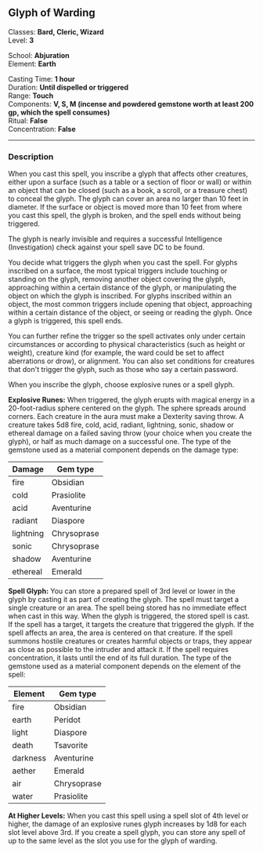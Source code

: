 ## Glyph of Warding

Classes: **Bard, Cleric, Wizard**  
Level: **3**  

School: **Abjuration**  
Element: **Earth**  

Casting Time: **1 hour**  
Duration: **Until dispelled or triggered**  
Range: **Touch**  
Components: **V, S, M (incense and powdered gemstone worth at least 200 gp, which the spell consumes)**  
Ritual: **False**  
Concentration: **False**  

------

### Description

When you cast this spell, you inscribe a glyph that affects other creatures, either upon a surface (such as a table or a section of floor or wall) or within an object that can be closed (such as a book, a scroll, or a treasure chest) to conceal the glyph. The glyph can cover an area no larger than 10 feet in diameter. If the surface or object is moved more than 10 feet from where you cast this spell, the glyph is broken, and the spell ends without being triggered.

The glyph is nearly invisible and requires a successful Intelligence (Investigation) check against your spell save DC to be found.

You decide what triggers the glyph when you cast the spell. For glyphs inscribed on a surface, the most typical triggers include touching or standing on the glyph, removing another object covering the glyph, approaching within a certain distance of the glyph, or manipulating the object on which the glyph is inscribed. For glyphs inscribed within an object, the most common triggers include opening that object, approaching within a certain distance of the object, or seeing or reading the glyph. Once a glyph is triggered, this spell ends.

You can further refine the trigger so the spell activates only under certain circumstances or according to physical characteristics (such as height or weight), creature kind (for example, the ward could be set to affect aberrations or drow), or alignment. You can also set conditions for creatures that don't trigger the glyph, such as those who say a certain password.

When you inscribe the glyph, choose explosive runes or a spell glyph.

**Explosive Runes:** When triggered, the glyph erupts with magical energy in a 20-foot-radius sphere centered on the glyph. The sphere spreads around corners. Each creature in the aura must make a Dexterity saving throw. A creature takes 5d8 fire, cold, acid, radiant, lightning, sonic, shadow or ethereal damage on a failed saving throw (your choice when you create the glyph), or half as much damage on a successful one. The type of the gemstone used as a material component depends on the damage type:

| Damage    | Gem type    |
| --------- | ----------- |
| fire      | Obsidian    |
| cold      | Prasiolite  |
| acid      | Aventurine  |
| radiant   | Diaspore    |
| lightning | Chrysoprase |
| sonic     | Chrysoprase |
| shadow    | Aventurine  |
| ethereal  | Emerald     |

**Spell Glyph:** You can store a prepared spell of 3rd level or lower in the glyph by casting it as part of creating the glyph. The spell must target a single creature or an area. The spell being stored has no immediate effect when cast in this way. When the glyph is triggered, the stored spell is cast. If the spell has a target, it targets the creature that triggered the glyph. If the spell affects an area, the area is centered on that creature. If the spell summons hostile creatures or creates harmful objects or traps, they appear as close as possible to the intruder and attack it. If the spell requires concentration, it lasts until the end of its full duration. The type of the gemstone used as a material component depends on the element of the spell:

| Element  | Gem type    |
| -------- | ----------- |
| fire     | Obsidian    |
| earth    | Peridot     |
| light    | Diaspore    |
| death    | Tsavorite   |
| darkness | Aventurine  |
| aether   | Emerald     |
| air      | Chrysoprase |
| water    | Prasiolite  |

**At Higher Levels:** When you cast this spell using a spell slot of 4th level or higher, the damage of an explosive runes glyph increases by 1d8 for each slot level above 3rd. If you create a spell glyph, you can store any spell of up to the same level as the slot you use for the glyph of warding.